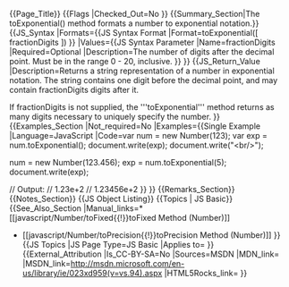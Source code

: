 {{Page_Title}}
{{Flags
|Checked_Out=No
}}
{{Summary_Section|The toExponential() method formats a number to exponential notation.}}
{{JS_Syntax
|Formats={{JS Syntax Format
|Format=toExponential([ fractionDigits ])
}}
|Values={{JS Syntax Parameter
|Name=fractionDigits
|Required=Optional
|Description=The number of digits after the decimal point. Must be in the range 0 - 20, inclusive.
}}
}}
{{JS_Return_Value
|Description=Returns a string representation of a number in exponential notation. The string contains one digit before the decimal point, and may contain fractionDigits digits after it.

If fractionDigits is not supplied, the '''toExponential''' method returns as many digits necessary to uniquely specify the number.
}}
{{Examples_Section
|Not_required=No
|Examples={{Single Example
|Language=JavaScript
|Code=var num = new Number(123);
 var exp = num.toExponential();
 document.write(exp);
 document.write("&lt;br/&gt;");
 
 num = new Number(123.456);
 exp = num.toExponential(5);
 document.write(exp);
 
 
 // Output: 
 // 1.23e+2
 // 1.23456e+2
}}
}}
{{Remarks_Section}}
{{Notes_Section}}
{{JS Object Listing}}
{{Topics | JS Basic}}
{{See_Also_Section
|Manual_links=* [[javascript/Number/toFixed{{!}}toFixed Method (Number)]]
* [[javascript/Number/toPrecision{{!}}toPrecision Method (Number)]]
}}
{{JS Topics
|JS Page Type=JS Basic
|Applies to=
}}
{{External_Attribution
|Is_CC-BY-SA=No
|Sources=MSDN
|MDN_link=
|MSDN_link=http://msdn.microsoft.com/en-us/library/ie/023xd959(v=vs.94).aspx
|HTML5Rocks_link=
}}